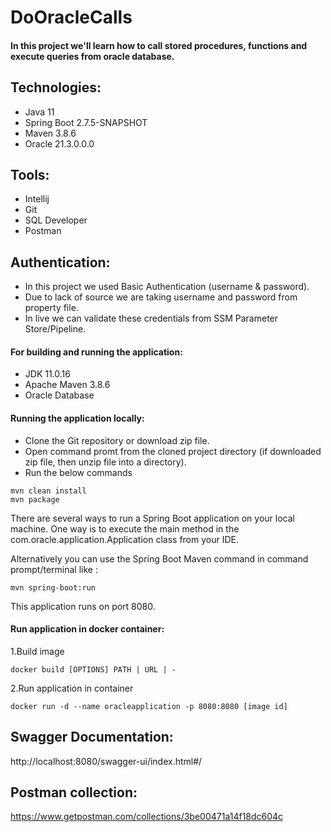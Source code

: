# DoOracleCalls
#### In this project we'll learn how to call stored procedures, functions and execute queries from oracle database.

## Technologies:
* Java 11
* Spring Boot 2.7.5-SNAPSHOT
* Maven 3.8.6
* Oracle 21.3.0.0.0
## Tools:
* Intellij
* Git
* SQL Developer
* Postman
## Authentication:
* In this project we used Basic Authentication (username & password).
* Due to lack of source we are taking username and password from property file.
* In live we can validate these credentials from SSM Parameter Store/Pipeline.
#### For building and running the application:
* JDK 11.0.16
* Apache Maven 3.8.6
* Oracle Database
#### Running the application locally:

* Clone the Git repository or download zip file.
* Open command promt from the cloned project directory (if downloaded zip file, then unzip file into a directory).
* Run the below commands
```
mvn clean install
mvn package
```
There are several ways to run a Spring Boot application on your local machine. One way is to execute the main method in the com.oracle.application.Application class from your IDE.

Alternatively you can use the Spring Boot Maven command in command prompt/terminal like :
```
mvn spring-boot:run
```
This application runs on port 8080.

#### Run application in docker container:

1.Build image
```
docker build [OPTIONS] PATH | URL | -
```

2.Run application in container
```
docker run -d --name oracleapplication -p 8080:8080 [image id]
```
## Swagger Documentation:
http://localhost:8080/swagger-ui/index.html#/
## Postman collection:
https://www.getpostman.com/collections/3be00471a14f18dc604c
